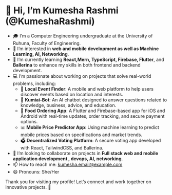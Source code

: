 # 👋 Hi, I’m Kumesha Rashmi (@KumeshaRashmi)

- 🎓 I’m a Computer Engineering undergraduate at the University of Ruhuna, Faculty of Engineering.
- 👀 I’m interested in **web and mobile development as well as Machine Learning, AI, Networking**.
- 🌱 I’m currently learning **React,Mern, TypeScript, Firebase, Flutter**, and **Ballerina** to enhance my skills in both frontend and backend development.
- 💻 I’m passionate about working on projects that solve real-world problems, including:
  - 📱 **Local Event Finder**: A mobile and web platform to help users discover events based on location and interests.
  - 🤖 **Kumiai-Bot**: An AI chatbot designed to answer questions related to knowledge, business, advice, and education.
  - 🍔 **Food Ordering App**: A Flutter and Firebase-based app for iOS and Android with real-time updates, order tracking, and secure payment options.
  - 📊 **Mobile Price Predictor App**: Using machine learning to predict mobile prices based on specifications and market trends.
  - 🗳️ **Decentralized Voting Platform**: A secure voting app developed with React, TailwindCSS, and Ballerina.
- 💞️ I’m looking to collaborate on projects in **Full stack web and mobile application development , devops, AI, networking**.
- 📫 How to reach me: [kumesha.email@example.com](mailto:kumesha.email@example.com)  
- 😄 Pronouns: She/Her


Thank you for visiting my profile! Let’s connect and work together on innovative projects. 🚀

<!---

--->

